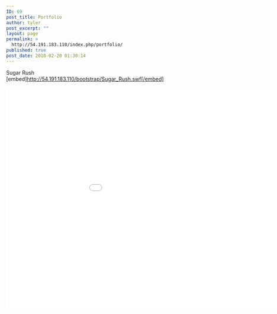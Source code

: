 ```yaml
---
ID: 69
post_title: Portfolio
author: tyler
post_excerpt: ""
layout: page
permalink: >
  http://54.191.183.110/index.php/portfolio/
published: true
post_date: 2018-02-20 01:30:14
---
```

Sugar Rush
[embed]http://54.191.183.110/bootstrap/Sugar_Rush.swf[/embed]
<iframe width="1050" height="600" src="//54.191.183.110/bootstrap/Sugar_Rush.swf" frameborder="0" allowfullscreen></iframe>